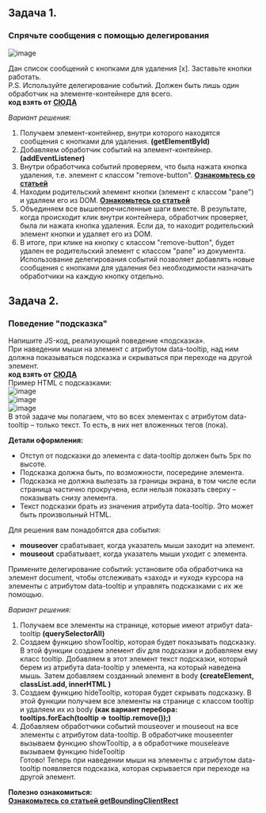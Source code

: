## Задача 1.   
###  Спрячьте сообщения с помощью делегирования  
![image](https://user-images.githubusercontent.com/113675674/219616304-14cd37d0-74a0-478f-9bc0-9d50c41b3e84.png)  

Дан список сообщений с кнопками для удаления [x]. Заставьте кнопки работать.  
P.S. Используйте делегирование событий. Должен быть лишь один обработчик на элементе-контейнере для всего.  
**код взять от**  **[СЮДА ](https://plnkr.co/edit/7n3obk1PsA8VrNOs?p=preview&preview)**  

_Вариант решения:_   
1. Получаем элемент-контейнер, внутри которого находятся сообщения с кнопками для удаления.  **(getElementById)**  
2. Добавляем обработчик событий на элемент-контейнер.  **(addEventListener)**  
3. Внутри обработчика событий проверяем, что была нажата кнопка удаления, т.е. элемент с классом "remove-button".  **[Ознакомьтесь со статьей ](https://developer.mozilla.org/ru/docs/Web/API/Element/classList)**    
4. Находим родительский элемент кнопки (элемент с классом "pane") и удаляем его из DOM.  **[Ознакомьтесь со статьей ](https://developer.mozilla.org/ru/docs/Web/API/Node/parentNode)**    
5. Объединяем все вышеперечисленные шаги вместе. В результате, когда происходит клик внутри контейнера, обработчик проверяет, была ли нажата кнопка удаления. Если да, то находит родительский элемент кнопки и удаляет его из DOM.  
6. В итоге, при клике на кнопку с классом "remove-button", будет удален ее родительский элемент с классом "pane" из документа. Использование делегирования событий позволяет добавлять новые сообщения с кнопками для удаления без необходимости назначать обработчики на каждую кнопку отдельно.  

## Задача 2.   
### Поведение "подсказка"  
Напишите JS-код, реализующий поведение «подсказка».  
При наведении мыши на элемент с атрибутом data-tooltip, над ним должна показываться подсказка и скрываться при переходе на другой элемент.  
**код взять от**  **[СЮДА ](https://plnkr.co/edit/BvP4tQEb7ewJ2FtM?p=preview&preview)**  
Пример HTML с подсказками:  
![image](https://user-images.githubusercontent.com/113675674/219618747-1377a6fc-3054-4d03-ab68-ca8539dc49d5.png)  
![image](https://user-images.githubusercontent.com/113675674/219618824-f73294f9-27e9-4567-a615-71689ff88a4f.png)  
![image](https://user-images.githubusercontent.com/113675674/219618960-8f205918-1dd1-4a54-8c9b-b1c1caa7abdd.png)  
В этой задаче мы полагаем, что во всех элементах с атрибутом data-tooltip – только текст. То есть, в них нет вложенных тегов (пока).

**Детали оформления:**  
-  Отступ от подсказки до элемента с data-tooltip должен быть 5px по высоте.  
-  Подсказка должна быть, по возможности, посередине элемента.  
-  Подсказка не должна вылезать за границы экрана, в том числе если страница частично прокручена, если нельзя показать сверху – показывать снизу элемента.  
-  Текст подсказки брать из значения атрибута data-tooltip. Это может быть произвольный HTML.  

Для решения вам понадобятся два события:  
-  **mouseover** срабатывает, когда указатель мыши заходит на элемент.  
-  **mouseout** срабатывает, когда указатель мыши уходит с элемента.  

Примените делегирование событий: установите оба обработчика на элемент document, чтобы отслеживать «заход» и «уход» курсора на элементы с атрибутом data-tooltip и управлять подсказками с их же помощью.  

_Вариант решения:_   
1. Получаем все элементы на странице, которые имеют атрибут data-tooltip   **(querySelectorAll)**   
2. Создаем функцию showTooltip, которая будет показывать подсказку. В этой функции создаем элемент div для подсказки и добавляем ему класс tooltip. Добавляем в этот элемент текст подсказки, который берем из атрибута data-tooltip у элемента, на который наведена мышь. Затем добавляем созданный элемент в body  **(createElement, classList.add, innerHTML )**  
3. Создаем функцию hideTooltip, которая будет скрывать подсказку. В этой функции получаем все элементы на странице с классом tooltip и удаляем их из body  **(как вариант перебора: tooltips.forEach(tooltip => tooltip.remove());)**  
4. Добавляем обработчики событий mouseover и mouseout на все элементы с атрибутом data-tooltip. В обработчике mouseenter вызываем функцию showTooltip, а в обработчике mouseleave вызываем функцию hideTooltip  
Готово! Теперь при наведении мыши на элементы с атрибутом data-tooltip появляется подсказка, которая скрывается при переходе на другой элемент.  

**Полезно ознакомиться:**  
**[Ознакомьтесь со статьей getBoundingClientRect ](https://developer.mozilla.org/ru/docs/Web/API/Element/getBoundingClientRect)**    
